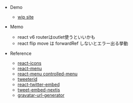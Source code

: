 - Demo
  - [wip site](https://3ik6kp.sse.codesandbox.io/)

- Memo
  - react v6 routerはoutlet使うといいかも
  - react flip move は forwardRef しないとエラー出る挙動

- Reference
  - [react-icons](https://react-icons.github.io/react-icons)
  - [react-menu](https://github.com/szhsin/react-menu)
  - [react-menu controlled-menu](https://szhsin.github.io/react-menu#controlled-menu)
  - [tweeterid](https://tweeterid.com/)
  - [react-twitter-embed](https://www.npmjs.com/package/react-twitter-embed)
  - [tweet-embed-nextjs](https://kenzoblog.vercel.app/posts/tweet-embed-nextjs)
  - [gravatar-url-generator](https://vinicius73.github.io/gravatar-url-generator/#/)
